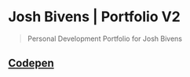 # Josh Bivens | Portfolio V2

> Personal Development Portfolio for Josh Bivens 

## [Codepen](https://codepen.io/joshbivens)

